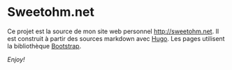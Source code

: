 Sweetohm.net
============

Ce projet est la source de mon site web personnel <http://sweetohm.net>. Il est construit à partir des sources markdown avec [Hugo](https://gohugo.io/). Les pages utilisent la bibliothèque [Bootstrap](http://getbootstrap.com/).

*Enjoy!*

